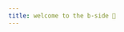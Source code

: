 ```yaml
---
title: welcome to the b-side 📼
---
```


<!-- This is a blank Quartz installation.
See the [documentation](https://quartz.jzhao.xyz) for how to get started. -->
